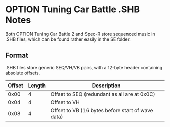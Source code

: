 OPTION Tuning Car Battle .SHB Notes
===================================
Both OPTION Tuning Car Battle 2 and Spec-R store sequenced music in .SHB files, which can be found rather easily in the SE folder.

Format
------

.SHB files store generic SEQ/VH/VB pairs, with a 12-byte header containing absolute offsets.

|Offset|Length|Description                                      |
|------|------|-------------------------------------------------|
|  0x00|     4|Offset to SEQ (redundant as all are at 0x0C)     |
|  0x04|     4|Offset to VH                                     |
|  0x08|     4|Offset to VB (16 bytes before start of wave data)|
